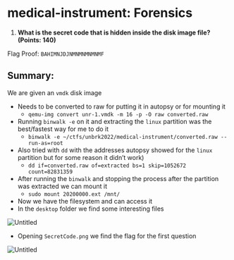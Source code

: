 # medical-instrument: Forensics

1. **What is the secret code that is hidden inside the disk image file? (Points: 140)**

Flag Proof: `BAHIMNJDJNMNMNMNMNMF`

## Summary:

We are given an `vmdk` disk image

- Needs to be converted to raw for putting it in autopsy or for mounting it
    - `qemu-img convert unr-1.vmdk -m 16 -p -O raw converted.raw`
- Running `binwalk -e` on it and extracting the `linux` partition was the best/fastest way for me to do it
    - `binwalk -e ~/ctfs/unbrk2022/medical-instrument/converted.raw --run-as=root`
- Also tried with `dd` with the addresses autopsy showed for the `linux` partition but for some reason it didn’t work)
    - `dd if=converted.raw of=extracted bs=1 skip=1052672 count=82831359`
- After running the `binwalk` and stopping the process after the partition was extracted we can mount it
    - `sudo mount 20200000.ext /mnt/`
- Now we have the filesystem and can access it
- In the `desktop` folder we find some interesting files

![Untitled](medical-instrument%20Forensics%2025ee1de05cb346709663776730177a36/Untitled.png)

- Opening `SecretCode.png` we find the flag for the first question

![Untitled](medical-instrument%20Forensics%2025ee1de05cb346709663776730177a36/Untitled%201.png)